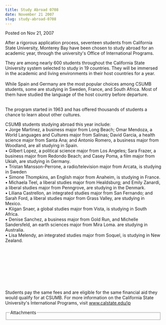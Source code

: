 ```yaml
---
title: Study Abroad 0708
date: November 21 2007
slug: study-abroad-0708
---
```





<span class="date">Posted on Nov 21, 2007    </span>
<p>After a rigorous application process, seventeen students from
California State University, Monterey Bay have been chosen to study
abroad for an academic year, through the university&apos;s Office of
International Programs.</p>
<p>They are among nearly 600 students throughout the California
State University system selected to study in 19 countries. They
will be immersed in the academic and living environments in their
host countries for a year.<br>
<br>
While Spain and Germany are the most popular choices among CSUMB
students, some are studying in Sweden, France, and South Africa.
Most of them have studied the language of the host country before
departure.</br></br></p>
<p>The program started in 1963 and has offered thousands of
students a chance to learn about other cultures.</p>
<p>CSUMB students studying abroad this year include:<br>
&#x2022; Jorge Martinez, a business major from Long Beach; Omar Mendoza, a
World Languages and Cultures major from Salinas; David Garcia, a
health science major from Santa Ana; and Antonio Romero, a business
major from Woodland, are all studying in Spain.<br>
&#x2022; Gilbert Lopez, a political science major from Los Angeles; Sara
Frazer, a business major from Redondo Beach; and Casey Poma, a film
major from Ukiah, are studying in Germany.<br>
&#x2022; Tristan Mansson-Perrone, a radio/television major from Arcata, is
studying in Sweden<br>
&#x2022; Simone Thompkins, an English major from Anaheim, is studying in
France.<br>
&#x2022; Michaela Teel, a liberal studies major from Healdsburg; and Emily
Zanardi, a liberal studies major from Penngrove, are studying in
the Denmark.<br>
&#x2022; Liliana Castrellon, an integrated studies major from San
Fernando; and Sarah Ford, a liberal studies major from Grass
Valley, are studying in Mexico.<br>
&#x2022; Kiigan Snaer, a global studies major from Vista, is studying in
South Africa.<br>
&#x2022; Denise Sanchez, a business major from Gold Run, and Michelle
Sandersfeld, an earth sciences major from Mira Loma. are studying
in Australia.<br>
&#x2022; Lisa Melendy, an integrated studies major from Soquel, is
studying in New Zealand.</br></br></br></br></br></br></br></br></br></p>
<p>Students pay the same fees and are eligible for the same
financial aid they would qualify for at CSUMB. For more information
on the California State University&apos;s International Programs, visit
<a href="http://www.calstate.edu/ip" rel="nofollow">www.calstate.edu/ip</a><br/></p>
<fieldset class="fieldgroup group-attachments">
<legend>Attachments</legend>
<div class="field field-type-emvideo field-field-attach-video">
<div class="field-items">
<div class="field-item odd">
<div class="emvideo emvideo-video emvideo-"/>
</div>
</div>
</div>
</fieldset>





